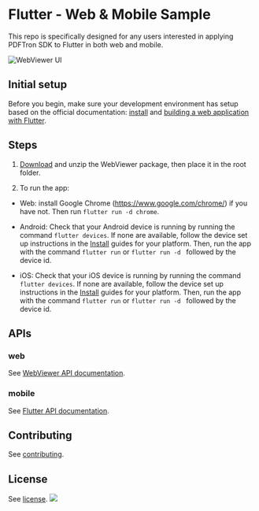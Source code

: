 # Flutter - Web & Mobile Sample

This repo is specifically designed for any users interested in applying PDFTron SDK to Flutter in both web and mobile.

![WebViewer UI](https://www.pdftron.com/downloads/pl/webviewer-ui.png)

## Initial setup

Before you begin, make sure your development environment has setup based on the official documentation: [install](https://flutter.dev/docs/get-started/install) and [building a web application with Flutter](https://flutter.dev/docs/get-started/web).

## Steps

1. [Download](https://www.pdftron.com/documentation/web/download/web/) and unzip the WebViewer package, then place it in the root folder.

2. To run the app:

- Web: install Google Chrome (https://www.google.com/chrome/) if you have not. Then run `flutter run -d chrome`.

- Android:
Check that your Android device is running by running the command `flutter devices`. If none are available, follow the device set up instructions in the [Install](https://flutter.dev/docs/get-started/install) guides for your platform. Then, run the app with the command `flutter run` or `flutter run -d ` followed by the device id.

- iOS:
Check that your iOS device is running by running the command `flutter devices`. If none are available, follow the device set up instructions in the [Install](https://flutter.dev/docs/get-started/install) guides for your platform. Then, run the app with the command `flutter run` or `flutter run -d ` followed by the device id.


## APIs

### web

See [WebViewer API documentation](https://www.pdftron.com/documentation/web/guides/ui/apis).

### mobile

See [Flutter API documentation](https://github.com/PDFTron/pdftron-flutter#apis).
## Contributing

See [contributing](./CONTRIBUTING.md).

## License

See [license](./LICENSE).
![](https://onepixel.pdftron.com/webviewer-flutter-sample)